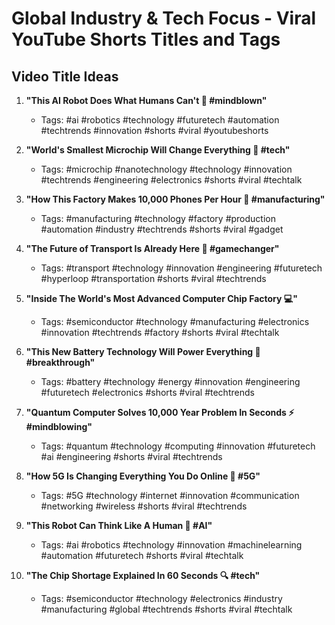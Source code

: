 # Global Industry & Tech Focus - Viral YouTube Shorts Titles and Tags

## Video Title Ideas

1. **"This AI Robot Does What Humans Can't 🤖 #mindblown"**
   - Tags: #ai #robotics #technology #futuretech #automation #techtrends #innovation #shorts #viral #youtubeshorts

2. **"World's Smallest Microchip Will Change Everything 🔬 #tech"**
   - Tags: #microchip #nanotechnology #technology #innovation #techtrends #engineering #electronics #shorts #viral #techtalk

3. **"How This Factory Makes 10,000 Phones Per Hour 📱 #manufacturing"**
   - Tags: #manufacturing #technology #factory #production #automation #industry #techtrends #shorts #viral #gadget

4. **"The Future of Transport Is Already Here 🚄 #gamechanger"**
   - Tags: #transport #technology #innovation #engineering #futuretech #hyperloop #transportation #shorts #viral #techtrends

5. **"Inside The World's Most Advanced Computer Chip Factory 💻"**
   - Tags: #semiconductor #technology #manufacturing #electronics #innovation #techtrends #factory #shorts #viral #techtalk

6. **"This New Battery Technology Will Power Everything 🔋 #breakthrough"**
   - Tags: #battery #technology #energy #innovation #engineering #futuretech #electronics #shorts #viral #techtrends

7. **"Quantum Computer Solves 10,000 Year Problem In Seconds ⚡ #mindblowing"**
   - Tags: #quantum #technology #computing #innovation #futuretech #ai #engineering #shorts #viral #techtrends

8. **"How 5G Is Changing Everything You Do Online 📡 #5G"**
   - Tags: #5G #technology #internet #innovation #communication #networking #wireless #shorts #viral #techtrends

9. **"This Robot Can Think Like A Human 🧠 #AI"**
   - Tags: #ai #robotics #technology #innovation #machinelearning #automation #futuretech #shorts #viral #techtalk

10. **"The Chip Shortage Explained In 60 Seconds 🔍 #tech"**
    - Tags: #semiconductor #technology #electronics #industry #manufacturing #global #techtrends #shorts #viral #techtalk
